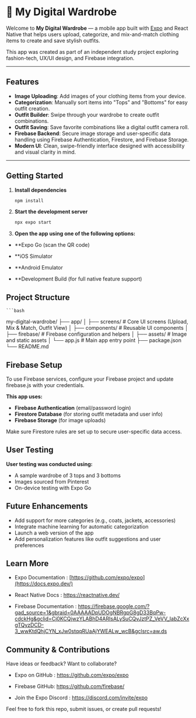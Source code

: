 # 👗 My Digital Wardrobe

Welcome to **My Digital Wardrobe** — a mobile app built with [Expo](https://expo.dev) and React Native that helps users upload, categorize, and mix-and-match clothing items to create and save stylish outfits.

This app was created as part of an independent study project exploring fashion-tech, UX/UI design, and Firebase integration.

---

##  Features

- **Image Uploading**: Add images of your clothing items from your device.
- **Categorization**: Manually sort items into "Tops" and "Bottoms" for easy outfit creation.
- **Outfit Builder**: Swipe through your wardrobe to create outfit combinations.
- **Outfit Saving**: Save favorite combinations like a digital outfit camera roll.
- **Firebase Backend**: Secure image storage and user-specific data handling using Firebase Authentication, Firestore, and Firebase Storage.
- **Modern UI**: Clean, swipe-friendly interface designed with accessibility and visual clarity in mind.

---

## Getting Started

1. **Install dependencies**
   ```bash
   npm install
2. **Start the development server**
    ```bash
   npx expo start

3. **Open the app using one of the following options:**
- **Expo Go (scan the QR code)

- **iOS Simulator

- **Android Emulator

- **Development Build (for full native feature support)
  
## Project Structure
    ```bash
my-digital-wardrobe/
├── app/
│   ├── screens/         # Core UI screens (Upload, Mix & Match, Outfit View)
│   ├── components/      # Reusable UI components
│   ├── firebase/        # Firebase configuration and helpers
│   ├── assets/          # Image and static assets
│   └── app.js           # Main app entry point
├── package.json
└── README.md

##  Firebase Setup
To use Firebase services, configure your Firebase project and update firebase.js with your credentials.

 **This app uses:**

- **Firebase Authentication** (email/password login)
- **Firestore Database** (for storing outfit metadata and user info)
- **Firebase Storage** (for image uploads)

Make sure Firestore rules are set up to secure user-specific data access.

## User Testing
 **User testing was conducted using:**

- A sample wardrobe of 3 tops and 3 bottoms
- Images sourced from Pinterest
- On-device testing with Expo Go

 ##  Future Enhancements
- Add support for more categories (e.g., coats, jackets, accessories)
- Integrate machine learning for automatic categorization
- Launch a web version of the app
- Add personalization features like outfit suggestions and user preferences

## Learn More
- Expo Documentation : [https://github.com/expo/expo](https://docs.expo.dev/)

- React Native Docs : https://reactnative.dev/

- Firebase Documentation : https://firebase.google.com/?gad_source=1&gbraid=0AAAAADpUDOgNBRgpG8gD33BqPw-cdckHg&gclid=Cj0KCQjwzYLABhD4ARIsALySuCQvJztPZ_VeVV_IabZcXxgTQyzDCD-3_wwKtdQhjCYN_xJw0stqqRUaAjYWEALw_wcB&gclsrc=aw.ds

## Community & Contributions
Have ideas or feedback? Want to collaborate?

- Expo on GitHub : https://github.com/expo/expo

- Firebase GitHub: https://github.com/firebase/

- Join the Expo Discord : https://discord.com/invite/expo

Feel free to fork this repo, submit issues, or create pull requests!





